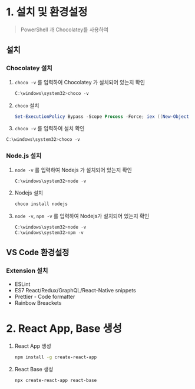 # 1. 설치 및 환경설정

> PowerShell 과 Chocolatey를 사용하여

## 설치

### Chocolatey 설치

1. `choco -v` 를 입력하여 Chocolatey 가 설치되어 있는지 확인

   ```powershell
   C:\windows\system32>choco -v
   ```

2. `choco` 설치

   ```powershell
   Set-ExecutionPolicy Bypass -Scope Process -Force; iex ((New-Object System.Net.WebClient).DownloadString(‘https://chocolatey.org/install.ps1‘))
   ```

3.  `choco -v` 를 입력하여 설치 확인

   ```powershell
   C:\windows\system32>choco -v
   ```

### Node.js 설치

1. `node -v` 를 입력하여 Nodejs 가 설치되어 있는지 확인

   ```powershell
   C:\windows\system32>node -v
   ```

2. Nodejs 설치

   ```powershell
   choco install nodejs
   ```

3. `node -v`, `npm -v` 를 입력하여 Nodejs가 설치되어 있는지 확인

   ```powershell
   C:\windows\system32>node -v
   C:\windows\system32>npm -v
   ```

## VS Code 환경설정

### Extension 설치

* ESLint
* ES7 React/Redux/GraphQL/React-Native snippets
* Prettier - Code formatter
* Rainbow Breackets

# 2. React App, Base 생성

1. React App 생성

   ```bash
   npm install -g create-react-app
   ```

2. React Base 생성

   ```bash
   npx create-react-app react-base
   ```

   